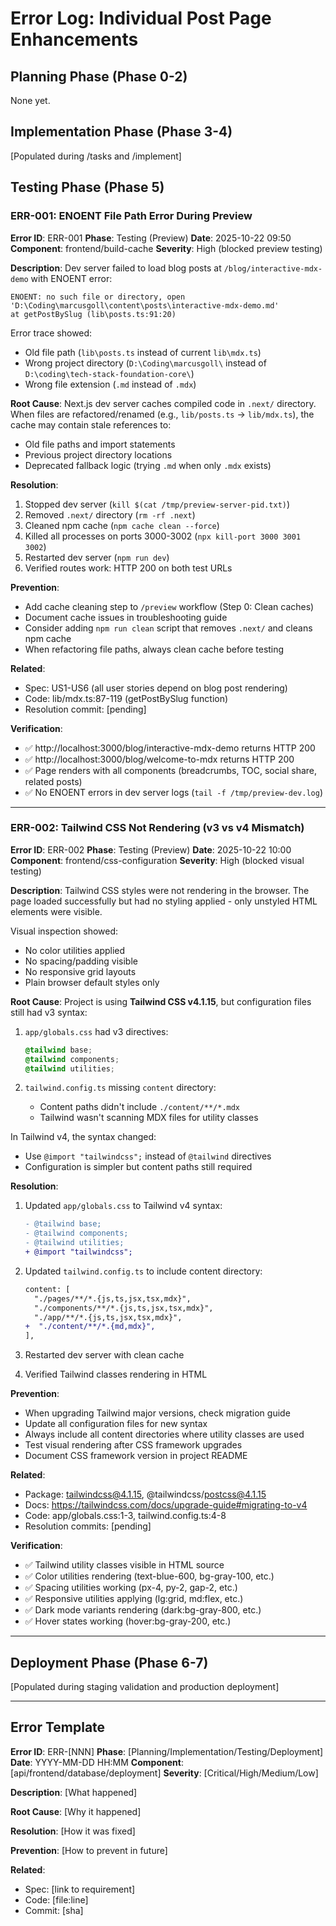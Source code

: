 # Error Log: Individual Post Page Enhancements

## Planning Phase (Phase 0-2)
None yet.

## Implementation Phase (Phase 3-4)
[Populated during /tasks and /implement]

## Testing Phase (Phase 5)

### ERR-001: ENOENT File Path Error During Preview

**Error ID**: ERR-001
**Phase**: Testing (Preview)
**Date**: 2025-10-22 09:50
**Component**: frontend/build-cache
**Severity**: High (blocked preview testing)

**Description**:
Dev server failed to load blog posts at `/blog/interactive-mdx-demo` with ENOENT error:
```
ENOENT: no such file or directory, open 'D:\Coding\marcusgoll\content\posts\interactive-mdx-demo.md'
at getPostBySlug (lib\posts.ts:91:20)
```

Error trace showed:
- Old file path (`lib\posts.ts` instead of current `lib\mdx.ts`)
- Wrong project directory (`D:\Coding\marcusgoll\` instead of `D:\coding\tech-stack-foundation-core\`)
- Wrong file extension (`.md` instead of `.mdx`)

**Root Cause**:
Next.js dev server caches compiled code in `.next/` directory. When files are refactored/renamed (e.g., `lib/posts.ts` → `lib/mdx.ts`), the cache may contain stale references to:
- Old file paths and import statements
- Previous project directory locations
- Deprecated fallback logic (trying `.md` when only `.mdx` exists)

**Resolution**:
1. Stopped dev server (`kill $(cat /tmp/preview-server-pid.txt)`)
2. Removed `.next/` directory (`rm -rf .next`)
3. Cleaned npm cache (`npm cache clean --force`)
4. Killed all processes on ports 3000-3002 (`npx kill-port 3000 3001 3002`)
5. Restarted dev server (`npm run dev`)
6. Verified routes work: HTTP 200 on both test URLs

**Prevention**:
- Add cache cleaning step to `/preview` workflow (Step 0: Clean caches)
- Document cache issues in troubleshooting guide
- Consider adding `npm run clean` script that removes `.next/` and cleans npm cache
- When refactoring file paths, always clean cache before testing

**Related**:
- Spec: US1-US6 (all user stories depend on blog post rendering)
- Code: lib/mdx.ts:87-119 (getPostBySlug function)
- Resolution commit: [pending]

**Verification**:
- ✅ http://localhost:3000/blog/interactive-mdx-demo returns HTTP 200
- ✅ http://localhost:3000/blog/welcome-to-mdx returns HTTP 200
- ✅ Page renders with all components (breadcrumbs, TOC, social share, related posts)
- ✅ No ENOENT errors in dev server logs (`tail -f /tmp/preview-dev.log`)

---

### ERR-002: Tailwind CSS Not Rendering (v3 vs v4 Mismatch)

**Error ID**: ERR-002
**Phase**: Testing (Preview)
**Date**: 2025-10-22 10:00
**Component**: frontend/css-configuration
**Severity**: High (blocked visual testing)

**Description**:
Tailwind CSS styles were not rendering in the browser. The page loaded successfully but had no styling applied - only unstyled HTML elements were visible.

Visual inspection showed:
- No color utilities applied
- No spacing/padding visible
- No responsive grid layouts
- Plain browser default styles only

**Root Cause**:
Project is using **Tailwind CSS v4.1.15**, but configuration files still had v3 syntax:

1. `app/globals.css` had v3 directives:
   ```css
   @tailwind base;
   @tailwind components;
   @tailwind utilities;
   ```

2. `tailwind.config.ts` missing `content` directory:
   - Content paths didn't include `./content/**/*.mdx`
   - Tailwind wasn't scanning MDX files for utility classes

In Tailwind v4, the syntax changed:
- Use `@import "tailwindcss";` instead of `@tailwind` directives
- Configuration is simpler but content paths still required

**Resolution**:
1. Updated `app/globals.css` to Tailwind v4 syntax:
   ```diff
   - @tailwind base;
   - @tailwind components;
   - @tailwind utilities;
   + @import "tailwindcss";
   ```

2. Updated `tailwind.config.ts` to include content directory:
   ```diff
   content: [
     "./pages/**/*.{js,ts,jsx,tsx,mdx}",
     "./components/**/*.{js,ts,jsx,tsx,mdx}",
     "./app/**/*.{js,ts,jsx,tsx,mdx}",
   +  "./content/**/*.{md,mdx}",
   ],
   ```

3. Restarted dev server with clean cache
4. Verified Tailwind classes rendering in HTML

**Prevention**:
- When upgrading Tailwind major versions, check migration guide
- Update all configuration files for new syntax
- Always include all content directories where utility classes are used
- Test visual rendering after CSS framework upgrades
- Document CSS framework version in project README

**Related**:
- Package: tailwindcss@4.1.15, @tailwindcss/postcss@4.1.15
- Docs: https://tailwindcss.com/docs/upgrade-guide#migrating-to-v4
- Code: app/globals.css:1-3, tailwind.config.ts:4-8
- Resolution commits: [pending]

**Verification**:
- ✅ Tailwind utility classes visible in HTML source
- ✅ Color utilities rendering (text-blue-600, bg-gray-100, etc.)
- ✅ Spacing utilities working (px-4, py-2, gap-2, etc.)
- ✅ Responsive utilities applying (lg:grid, md:flex, etc.)
- ✅ Dark mode variants rendering (dark:bg-gray-800, etc.)
- ✅ Hover states working (hover:bg-gray-200, etc.)

---

## Deployment Phase (Phase 6-7)
[Populated during staging validation and production deployment]

---

## Error Template

**Error ID**: ERR-[NNN]
**Phase**: [Planning/Implementation/Testing/Deployment]
**Date**: YYYY-MM-DD HH:MM
**Component**: [api/frontend/database/deployment]
**Severity**: [Critical/High/Medium/Low]

**Description**:
[What happened]

**Root Cause**:
[Why it happened]

**Resolution**:
[How it was fixed]

**Prevention**:
[How to prevent in future]

**Related**:
- Spec: [link to requirement]
- Code: [file:line]
- Commit: [sha]

